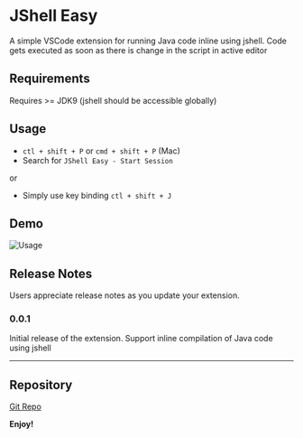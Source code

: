 # JShell Easy

A simple VSCode extension for running Java code inline using jshell. Code gets executed as soon as there is change in the script in active editor

## Requirements

Requires >= JDK9 (jshell should be accessible globally)

## Usage

* `ctl + shift + P` or `cmd + shift + P` (Mac)
* Search for `JShell Easy - Start Session`

or
* Simply use key binding `ctl + shift + J`

## Demo

![Usage](https://raw.githubusercontent.com/senthilnathan87/jshelleasy/master/jshelleasy-demo.gif?raw=true "Usage Demo")

## Release Notes

Users appreciate release notes as you update your extension.

### 0.0.1

Initial release of the extension. Support inline compilation of Java code using jshell


-----------------------------------------------------------------------------------------------------------

## Repository

[Git Repo](https://github.com/senthilnathan87/jshelleasy)

**Enjoy!**
